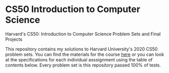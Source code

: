# CS50 Introduction to Computer Science
Harvard's CS50: Introduction to Computer Science Problem Sets and Final Projects 

This repository contains my solutions to Harvard University's 2020 CS50 problem sets. You can find the materials for the course <a href="https://cs50.harvard.edu/x/2020/">here</a>
or you can look at the specifications for each individual asssignment using the table of contents below. Every problem set is this repository passed 100% of tests.
